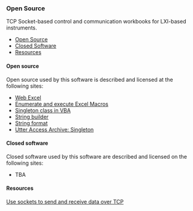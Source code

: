 ### Open Source

TCP Socket-based control and communication workbooks for LXI-based instruments.

* [Open Source](#Open-Source)
* [Closed Software](#Closed-software)
* [Resources](#Resources)

<a name="Open-Source"></a>
#### Open source
Open source used by this software is described and licensed at the following sites:  
* [Web Excel] 
* [Enumerate and execute Excel Macros]  
* [Singleton class in VBA]  
* [String builder]  
* [String format]  
* [Utter Access Archive: Singleton]  

<a name="Closed-software"></a>
#### Closed software
Closed software used by this software are described and licensed on the following sites:  
* TBA

<a name="Resources"></a>
#### Resources 

[Use sockets to send and receive data over TCP]  

[Use sockets to send and receive data over TCP]: https://learn.microsoft.com/en-us/dotnet/fundamentals/networking/sockets/socket-services
[Web Excel]: https://github.com/michaelneu/webxcel
[Enumerate and execute Excel Macros]: https://stackoverflow.com/questions/28132276/get-a-list-of-the-macros-of-a-module-in-excel-and-then-call-all-those-macros
[Singleton class in VBA]: https://stackoverflow.com/questions/396117/class-static-methods-in-vba
[Utter Access Archive: Singleton]: https://web.archive.org/web/20160418020100/http://www.utteraccess.com/wiki/Index.php/Singleton
[string builder]: https://codereview.stackexchange.com/questions/67596/a-lightning-fast-stringbuilder
[string format]: https://stackoverflow.com/questions/17233701/obtaining-the-equivalent-to-printf-or-string-format-in-excel